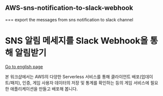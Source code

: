 ## AWS-sns-notification-to-slack-webhook
 ===
 export the messages from sns notification to slack channel


SNS 알림 메세지를 Slack Webhook을 통해 알림받기
=================================
[Go to english page](./Readme.en.md)

본 워크샵에서는 AWS의 다양한 Serverless 서비스를 통해 클라이언트 배포(업데이트/패치), 인증, 게임 사용자 데이터의 저장 및 통계를 확인하는 등의 게임 서비스에 필요한 애플리케이션을 만들고 배포해 봅니다.

